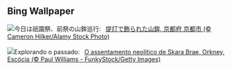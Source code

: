 ## Bing Wallpaper
![](https://www.bing.com/th?id=OHR.GionFestival2024_JA-JP2391295161_UHD.jpg&w=1000)今日は祇園祭、前祭の山鉾巡行:&nbsp;&ensp;[提灯で飾られた山鉾, 京都府 京都市 (© Cameron Hilker/Alamy Stock Photo)](https://www.bing.com/th?id=OHR.GionFestival2024_JA-JP2391295161_UHD.jpg)
<br><br/>
![](https://www.bing.com/th?id=OHR.AncientOrkney_PT-BR0835986378_UHD.jpg&w=1000)Explorando o passado:&nbsp;&ensp;[O assentamento neolítico de Skara Brae, Orkney, Escócia (© Paul Williams - FunkyStock/Getty Images)](https://www.bing.com/th?id=OHR.AncientOrkney_PT-BR0835986378_UHD.jpg)
<br><br/>
